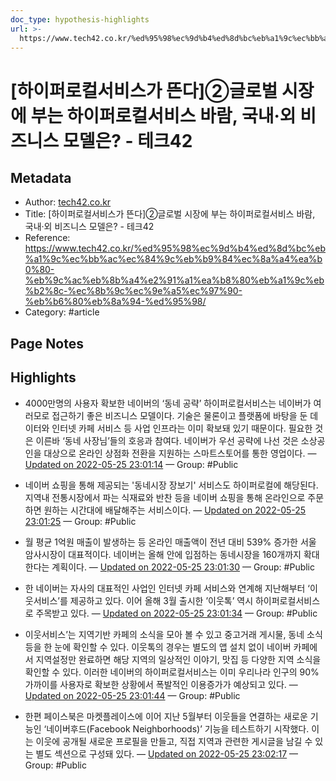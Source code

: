 ```yaml
---
doc_type: hypothesis-highlights
url: >-
  https://www.tech42.co.kr/%ed%95%98%ec%9d%b4%ed%8d%bc%eb%a1%9c%ec%bb%ac%ec%84%9c%eb%b9%84%ec%8a%a4%ea%b0%80-%eb%9c%ac%eb%8b%a4%e2%91%a1%ea%b8%80%eb%a1%9c%eb%b2%8c-%ec%8b%9c%ec%9e%a5%ec%97%90-%eb%b6%80%eb%8a%94-%ed%95%98/
---
```


# [하이퍼로컬서비스가 뜬다]②글로벌 시장에 부는 하이퍼로컬서비스 바람, 국내·외 비즈니스 모델은? - 테크42

## Metadata
- Author: [tech42.co.kr]()
- Title: [하이퍼로컬서비스가 뜬다]②글로벌 시장에 부는 하이퍼로컬서비스 바람, 국내·외 비즈니스 모델은? - 테크42
- Reference: https://www.tech42.co.kr/%ed%95%98%ec%9d%b4%ed%8d%bc%eb%a1%9c%ec%bb%ac%ec%84%9c%eb%b9%84%ec%8a%a4%ea%b0%80-%eb%9c%ac%eb%8b%a4%e2%91%a1%ea%b8%80%eb%a1%9c%eb%b2%8c-%ec%8b%9c%ec%9e%a5%ec%97%90-%eb%b6%80%eb%8a%94-%ed%95%98/
- Category: #article

## Page Notes
## Highlights
- 4000만명의 사용자 확보한 네이버의 ‘동네 공략’ 하이퍼로컬서비스는 네이버가 여러모로 접근하기 좋은 비즈니스 모델이다. 기술은 물론이고 플랫폼에 바탕을 둔 데이터와 인터넷 카페 서비스 등 사업 인프라는 이미 확보돼 있기 때문이다. 필요한 것은 이른바 ‘동네 사장님’들의 호응과 참여다. 네이버가 우선 공략에 나선 것은 소상공인을 대상으로 온라인 상점화 전환을 지원하는 스마트스토어를 통한 영업이다. — [Updated on 2022-05-25 23:01:14](https://hyp.is/I65alNwzEey2aDtDj6aLuw/www.tech42.co.kr/%ed%95%98%ec%9d%b4%ed%8d%bc%eb%a1%9c%ec%bb%ac%ec%84%9c%eb%b9%84%ec%8a%a4%ea%b0%80-%eb%9c%ac%eb%8b%a4%e2%91%a1%ea%b8%80%eb%a1%9c%eb%b2%8c-%ec%8b%9c%ec%9e%a5%ec%97%90-%eb%b6%80%eb%8a%94-%ed%95%98/) — Group: #Public

- 네이버 쇼핑을 통해 제공되는 '동네시장 장보기' 서비스도 하이퍼로컬에 해당된다. 지역내 전통시장에서 파는 식재료와 반찬 등을 네이버 쇼핑을 통해 온라인으로 주문하면 원하는 시간대에 배달해주는 서비스이다. — [Updated on 2022-05-25 23:01:25](https://hyp.is/KouQAtwzEeyjdl9NJdwX9w/www.tech42.co.kr/%ed%95%98%ec%9d%b4%ed%8d%bc%eb%a1%9c%ec%bb%ac%ec%84%9c%eb%b9%84%ec%8a%a4%ea%b0%80-%eb%9c%ac%eb%8b%a4%e2%91%a1%ea%b8%80%eb%a1%9c%eb%b2%8c-%ec%8b%9c%ec%9e%a5%ec%97%90-%eb%b6%80%eb%8a%94-%ed%95%98/) — Group: #Public

-  월 평균 1억원 매출이 발생하는 등 온라인 매출액이 전년 대비 539% 증가한 서울 암사시장이 대표적이다. 네이버는 올해 안에 입점하는 동네시장을 160개까지 확대한다는 계획이다.  — [Updated on 2022-05-25 23:01:30](https://hyp.is/LYi1RtwzEeyYmY-vaSmhLA/www.tech42.co.kr/%ed%95%98%ec%9d%b4%ed%8d%bc%eb%a1%9c%ec%bb%ac%ec%84%9c%eb%b9%84%ec%8a%a4%ea%b0%80-%eb%9c%ac%eb%8b%a4%e2%91%a1%ea%b8%80%eb%a1%9c%eb%b2%8c-%ec%8b%9c%ec%9e%a5%ec%97%90-%eb%b6%80%eb%8a%94-%ed%95%98/) — Group: #Public

- 한 네이버는 자사의 대표적인 사업인 인터넷 카페 서비스와 연계해 지난해부터 ‘이웃서비스’를 제공하고 있다. 이어 올해 3월 출시한 ’이웃톡’ 역시 하이퍼로컬서비스로 주목받고 있다. — [Updated on 2022-05-25 23:01:34](https://hyp.is/MA4wmNwzEeycSCP--vN0eA/www.tech42.co.kr/%ed%95%98%ec%9d%b4%ed%8d%bc%eb%a1%9c%ec%bb%ac%ec%84%9c%eb%b9%84%ec%8a%a4%ea%b0%80-%eb%9c%ac%eb%8b%a4%e2%91%a1%ea%b8%80%eb%a1%9c%eb%b2%8c-%ec%8b%9c%ec%9e%a5%ec%97%90-%eb%b6%80%eb%8a%94-%ed%95%98/) — Group: #Public

- 이웃서비스’는 지역기반 카페의 소식을 모아 볼 수 있고 중고거래 게시물, 동네 소식 등을 한 눈에 확인할 수 있다. 이웃톡의 경우는 별도의 앱 설치 없이 네이버 카페에서 지역설정만 완료하면 해당 지역의 일상적인 이야기, 맛집 등 다양한 지역 소식을 확인할 수 있다. 이러한 네이버의 하이퍼로컬서비스는 이미 우리나라 인구의 90%가까이를 사용자로 확보한 상황에서 폭발적인 이용증가가 예상되고 있다. — [Updated on 2022-05-25 23:01:44](https://hyp.is/NdluAtwzEeyiyEtGMrgypw/www.tech42.co.kr/%ed%95%98%ec%9d%b4%ed%8d%bc%eb%a1%9c%ec%bb%ac%ec%84%9c%eb%b9%84%ec%8a%a4%ea%b0%80-%eb%9c%ac%eb%8b%a4%e2%91%a1%ea%b8%80%eb%a1%9c%eb%b2%8c-%ec%8b%9c%ec%9e%a5%ec%97%90-%eb%b6%80%eb%8a%94-%ed%95%98/) — Group: #Public

- 한편 페이스북은 마켓플레이스에 이어 지난 5월부터 이웃들을 연결하는 새로운 기능인 ‘네이버후드(Facebook Neighborhoods)’ 기능을 테스트하기 시작했다. 이는 이웃에 공개될 새로운 프로필을 만들고, 직접 지역과 관련한 게시글을 남길 수 있는 별도 섹션으로 구성돼 있다. — [Updated on 2022-05-25 23:02:17](https://hyp.is/ScbuRNwzEeyO7r_V3T_0RA/www.tech42.co.kr/%ed%95%98%ec%9d%b4%ed%8d%bc%eb%a1%9c%ec%bb%ac%ec%84%9c%eb%b9%84%ec%8a%a4%ea%b0%80-%eb%9c%ac%eb%8b%a4%e2%91%a1%ea%b8%80%eb%a1%9c%eb%b2%8c-%ec%8b%9c%ec%9e%a5%ec%97%90-%eb%b6%80%eb%8a%94-%ed%95%98/) — Group: #Public



